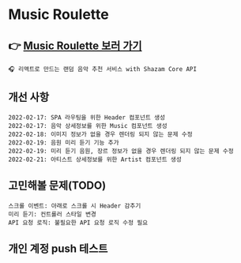 # Music Roulette

## 👉 [Music Roulette 보러 가기](https://minholeelog.github.io/music-roulette/)

    🎧 리액트로 만드는 랜덤 음악 추천 서비스 with Shazam Core API

## 개선 사항

    2022-02-17: SPA 라우팅을 위한 Header 컴포넌트 생성
    2022-02-17: 음악 상세정보를 위한 Music 컴포넌트 생성
    2022-02-18: 이미지 정보가 없을 경우 렌더링 되지 않는 문제 수정
    2022-02-19: 음원 미리 듣기 기능 추가
    2022-02-19: 미리 듣기 음원, 장르 정보가 없을 경우 렌더링 되지 않는 문제 수정
    2022-02-21: 아티스트 상세정보를 위한 Artist 컴포넌트 생성

## 고민해볼 문제(TODO)

    스크롤 이벤트: 아래로 스크롤 시 Header 감추기
    미리 듣기: 컨트롤러 스타일 변경
    API 요청 로직: 불필요한 API 요청 로직 수정 필요

## 개인 계정 push 테스트
